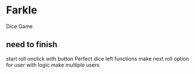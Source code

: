 # Farkle
Dice Game

## need to finish
start roll onclick with button
Perfect dice left functions
make next roll option for user with logic
make multiple users 